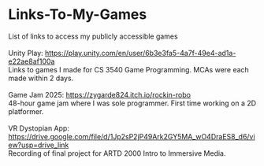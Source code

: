 # Links-To-My-Games
List of links to access my publicly accessible games</br>
</br>
Unity Play: https://play.unity.com/en/user/6b3e3fa5-4a7f-49e4-ad1a-e22ae8af100a </br>
Links to games I made for CS 3540 Game Programming. MCAs were each made within 2 days.</br>
</br>
Game Jam 2025: https://zygarde824.itch.io/rockin-robo </br>
48-hour game jam where I was sole programmer. First time working on a 2D platformer.</br>
</br>
VR Dystopian App: https://drive.google.com/file/d/1Jp2sP2jP49Ark2GY5MA_wO4DraES8_d6/view?usp=drive_link </br>
Recording of final project for ARTD 2000 Intro to Immersive Media.
</br>
